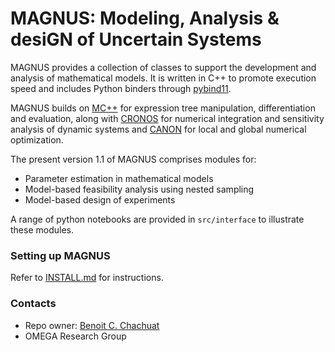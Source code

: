 # MAGNUS: Modeling, Analysis & desiGN of Uncertain Systems #

MAGNUS provides a collection of classes to support the development and analysis of mathematical models. It is written in C++ to promote execution speed and includes Python binders through [pybind11](https://pybind11.readthedocs.io/en/stable/).

MAGNUS builds on [MC++](https://github.com/omega-icl/mcpp) for expression tree manipulation, differentiation and evaluation, along with [CRONOS](https://github.com/omega-icl/cronos) for numerical integration and sensitivity analysis of dynamic systems and [CANON](https://github.com/omega-icl/canon) for local and global numerical optimization.

The present version 1.1 of MAGNUS comprises modules for:

* Parameter estimation in mathematical models
* Model-based feasibility analysis using nested sampling
* Model-based design of experiments

A range of python notebooks are provided in `src/interface` to illustrate these modules.

### Setting up MAGNUS ###

Refer to [INSTALL.md](./INSTALL.md) for instructions.

### Contacts ###

* Repo owner: [Benoit C. Chachuat](https://profiles.imperial.ac.uk/b.chachuat)
* OMEGA Research Group

